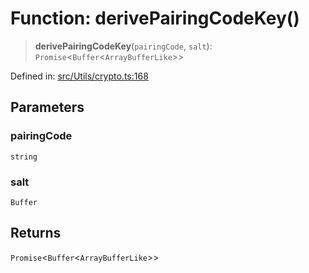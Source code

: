 # Function: derivePairingCodeKey()

> **derivePairingCodeKey**(`pairingCode`, `salt`): `Promise`\<`Buffer`\<`ArrayBufferLike`\>\>

Defined in: [src/Utils/crypto.ts:168](https://github.com/Fokusdotid/Baileys/blob/49e815e65b8f4aea31725e09dcf4815734557e39/src/Utils/crypto.ts#L168)

## Parameters

### pairingCode

`string`

### salt

`Buffer`

## Returns

`Promise`\<`Buffer`\<`ArrayBufferLike`\>\>
